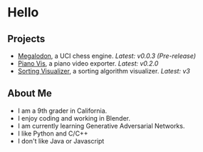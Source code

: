 # Hello

## Projects
* [Megalodon][megalodon], a UCI chess engine. _Latest: v0.0.3 (Pre-release)_
* [Piano Vis][pianovis], a piano video exporter. _Latest: v0.2.0_
* [Sorting Visualizer][sortvis], a sorting algorithm visualizer. _Latest: v3_

## About Me
* I am a 9th grader in California.
* I enjoy coding and working in Blender.
* I am currently learning Generative Adversarial Networks.
* I like Python and C/C++
* I don't like Java or Javascript

[pianovis]: https://github.com/HuangPatrick16777216/piano_vis
[sortvis]: https://github.com/HuangPatrick16777216/sorting_visualizer
[megalodon]: https://github.com/megalodon-chess/megalodon
